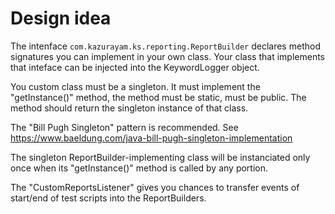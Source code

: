 # Design idea

The intenface `com.kazurayam.ks.reporting.ReportBuilder` declares method signatures you can implement in your own class. Your class that implements that inteface can be injected into the KeywordLogger object.

You custom class must be a singleton. It must implement the "getInstance()" method, the method must be static, must be public. The method should return the singleton instance of that class.

The "Bill Pugh Singleton" pattern is recommended. See https://www.baeldung.com/java-bill-pugh-singleton-implementation

The singleton ReportBuilder-implementing class will be instanciated only once when its "getInstance()" method is called by any portion.

The "CustomReportsListener" gives you chances to transfer events of start/end of test scripts into the ReportBuilders.

